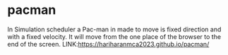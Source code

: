 # pacman
In Simulation scheduler a Pac-man in made to move is fixed direction and with a fixed velocity. It will move from the one place of the browser to the end of the screen.
LINK:https://hariharanmca2023.github.io/pacman/
